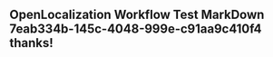 <properties
ms.topic="hero-topic"
ms.test1="hero-topic"
ms.test2="test"/>


## OpenLocalization Workflow Test MarkDown 7eab334b-145c-4048-999e-c91aa9c410f4 thanks!



<!--HONumber=Aug16_HO4-->


